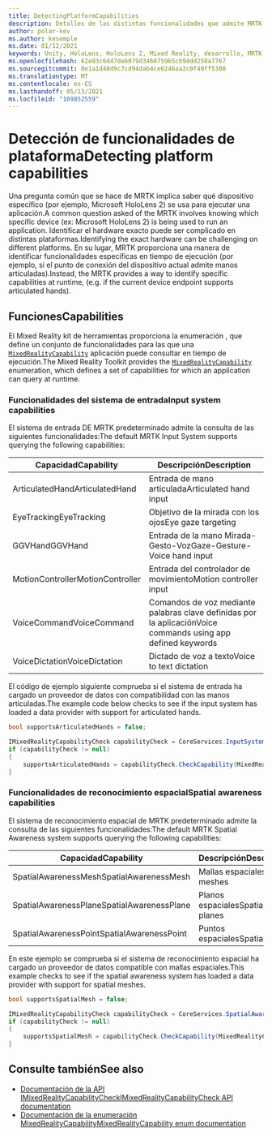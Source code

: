 ```yaml
---
title: DetectingPlatformCapabilities
description: Detalles de las distintas funcionalidades que admite MRTK
author: polar-kev
ms.author: kesemple
ms.date: 01/12/2021
keywords: Unity, HoloLens, HoloLens 2, Mixed Reality, desarrollo, MRTK, funcionalidades,
ms.openlocfilehash: 62e03c6d47deb079d3460759b5c694dd258a7767
ms.sourcegitcommit: 8e1a1d48d9c7cd94dab4ce6246aa2c0f49ff5308
ms.translationtype: MT
ms.contentlocale: es-ES
ms.lasthandoff: 05/13/2021
ms.locfileid: "109852559"
---
```

# <a name="detecting-platform-capabilities"></a><span data-ttu-id="ed8b7-104">Detección de funcionalidades de plataforma</span><span class="sxs-lookup"><span data-stu-id="ed8b7-104">Detecting platform capabilities</span></span>

<span data-ttu-id="ed8b7-105">Una pregunta común que se hace de MRTK implica saber qué dispositivo específico (por ejemplo, Microsoft HoloLens 2) se usa para ejecutar una aplicación.</span><span class="sxs-lookup"><span data-stu-id="ed8b7-105">A common question asked of the MRTK involves knowing which specific device (ex: Microsoft HoloLens 2) is being used to run an application.</span></span> <span data-ttu-id="ed8b7-106">Identificar el hardware exacto puede ser complicado en distintas plataformas.</span><span class="sxs-lookup"><span data-stu-id="ed8b7-106">Identifying the exact hardware can be challenging on different platforms.</span></span> <span data-ttu-id="ed8b7-107">En su lugar, MRTK proporciona una manera de identificar funcionalidades específicas en tiempo de ejecución (por ejemplo, si el punto de conexión del dispositivo actual admite manos articuladas).</span><span class="sxs-lookup"><span data-stu-id="ed8b7-107">Instead, the MRTK provides a way to identify specific capabilities at runtime, (e.g. if the current device endpoint supports articulated hands).</span></span>

## <a name="capabilities"></a><span data-ttu-id="ed8b7-108">Funciones</span><span class="sxs-lookup"><span data-stu-id="ed8b7-108">Capabilities</span></span>

<span data-ttu-id="ed8b7-109">El Mixed Reality kit de herramientas proporciona la enumeración , que define un conjunto de funcionalidades para las que una [`MixedRealityCapability`](xref:Microsoft.MixedReality.Toolkit.MixedRealityCapability) aplicación puede consultar en tiempo de ejecución.</span><span class="sxs-lookup"><span data-stu-id="ed8b7-109">The Mixed Reality Toolkit provides the [`MixedRealityCapability`](xref:Microsoft.MixedReality.Toolkit.MixedRealityCapability) enumeration, which defines a set of capabilities for which an application can query at runtime.</span></span>

### <a name="input-system-capabilities"></a><span data-ttu-id="ed8b7-110">Funcionalidades del sistema de entrada</span><span class="sxs-lookup"><span data-stu-id="ed8b7-110">Input system capabilities</span></span>

<span data-ttu-id="ed8b7-111">El sistema de entrada DE MRTK predeterminado admite la consulta de las siguientes funcionalidades:</span><span class="sxs-lookup"><span data-stu-id="ed8b7-111">The default MRTK Input System supports querying the following capabilities:</span></span>

| <span data-ttu-id="ed8b7-112">Capacidad</span><span class="sxs-lookup"><span data-stu-id="ed8b7-112">Capability</span></span> | <span data-ttu-id="ed8b7-113">Descripción</span><span class="sxs-lookup"><span data-stu-id="ed8b7-113">Description</span></span> |
|---|---|
| <span data-ttu-id="ed8b7-114">ArticulatedHand</span><span class="sxs-lookup"><span data-stu-id="ed8b7-114">ArticulatedHand</span></span> | <span data-ttu-id="ed8b7-115">Entrada de mano articulada</span><span class="sxs-lookup"><span data-stu-id="ed8b7-115">Articulated hand input</span></span> |
| <span data-ttu-id="ed8b7-116">EyeTracking</span><span class="sxs-lookup"><span data-stu-id="ed8b7-116">EyeTracking</span></span> | <span data-ttu-id="ed8b7-117">Objetivo de la mirada con los ojos</span><span class="sxs-lookup"><span data-stu-id="ed8b7-117">Eye gaze targeting</span></span> |
| <span data-ttu-id="ed8b7-118">GGVHand</span><span class="sxs-lookup"><span data-stu-id="ed8b7-118">GGVHand</span></span> | <span data-ttu-id="ed8b7-119">Entrada de la mano Mirada-Gesto-Voz</span><span class="sxs-lookup"><span data-stu-id="ed8b7-119">Gaze-Gesture-Voice hand input</span></span> |
| <span data-ttu-id="ed8b7-120">MotionController</span><span class="sxs-lookup"><span data-stu-id="ed8b7-120">MotionController</span></span> | <span data-ttu-id="ed8b7-121">Entrada del controlador de movimiento</span><span class="sxs-lookup"><span data-stu-id="ed8b7-121">Motion controller input</span></span> |
| <span data-ttu-id="ed8b7-122">VoiceCommand</span><span class="sxs-lookup"><span data-stu-id="ed8b7-122">VoiceCommand</span></span> | <span data-ttu-id="ed8b7-123">Comandos de voz mediante palabras clave definidas por la aplicación</span><span class="sxs-lookup"><span data-stu-id="ed8b7-123">Voice commands using app defined keywords</span></span> |
| <span data-ttu-id="ed8b7-124">VoiceDictation</span><span class="sxs-lookup"><span data-stu-id="ed8b7-124">VoiceDictation</span></span> | <span data-ttu-id="ed8b7-125">Dictado de voz a texto</span><span class="sxs-lookup"><span data-stu-id="ed8b7-125">Voice to text dictation</span></span> |

<span data-ttu-id="ed8b7-126">El código de ejemplo siguiente comprueba si el sistema de entrada ha cargado un proveedor de datos con compatibilidad con las manos articuladas.</span><span class="sxs-lookup"><span data-stu-id="ed8b7-126">The example code below checks to see if the input system has loaded a data provider with support for articulated hands.</span></span>

```c#
bool supportsArticulatedHands = false;

IMixedRealityCapabilityCheck capabilityCheck = CoreServices.InputSystem as IMixedRealityCapabilityCheck;
if (capabilityCheck != null)
{
    supportsArticulatedHands = capabilityCheck.CheckCapability(MixedRealityCapability.ArticulatedHand);
}
```

### <a name="spatial-awareness-capabilities"></a><span data-ttu-id="ed8b7-127">Funcionalidades de reconocimiento espacial</span><span class="sxs-lookup"><span data-stu-id="ed8b7-127">Spatial awareness capabilities</span></span>

<span data-ttu-id="ed8b7-128">El sistema de reconocimiento espacial de MRTK predeterminado admite la consulta de las siguientes funcionalidades:</span><span class="sxs-lookup"><span data-stu-id="ed8b7-128">The default MRTK Spatial Awareness system supports querying the following capabilities:</span></span>

| <span data-ttu-id="ed8b7-129">Capacidad</span><span class="sxs-lookup"><span data-stu-id="ed8b7-129">Capability</span></span> | <span data-ttu-id="ed8b7-130">Descripción</span><span class="sxs-lookup"><span data-stu-id="ed8b7-130">Description</span></span> |
|---|---|
| <span data-ttu-id="ed8b7-131">SpatialAwarenessMesh</span><span class="sxs-lookup"><span data-stu-id="ed8b7-131">SpatialAwarenessMesh</span></span> | <span data-ttu-id="ed8b7-132">Mallas espaciales</span><span class="sxs-lookup"><span data-stu-id="ed8b7-132">Spatial meshes</span></span> |
| <span data-ttu-id="ed8b7-133">SpatialAwarenessPlane</span><span class="sxs-lookup"><span data-stu-id="ed8b7-133">SpatialAwarenessPlane</span></span> | <span data-ttu-id="ed8b7-134">Planos espaciales</span><span class="sxs-lookup"><span data-stu-id="ed8b7-134">Spatial planes</span></span> |
| <span data-ttu-id="ed8b7-135">SpatialAwarenessPoint</span><span class="sxs-lookup"><span data-stu-id="ed8b7-135">SpatialAwarenessPoint</span></span> | <span data-ttu-id="ed8b7-136">Puntos espaciales</span><span class="sxs-lookup"><span data-stu-id="ed8b7-136">Spatial points</span></span> |

<span data-ttu-id="ed8b7-137">En este ejemplo se comprueba si el sistema de reconocimiento espacial ha cargado un proveedor de datos compatible con mallas espaciales.</span><span class="sxs-lookup"><span data-stu-id="ed8b7-137">This example checks to see if the spatial awareness system has loaded a data provider with support for spatial meshes.</span></span>

```c#
bool supportsSpatialMesh = false;

IMixedRealityCapabilityCheck capabilityCheck = CoreServices.SpatialAwarenessSystem as IMixedRealityCapabilityCheck;
if (capabilityCheck != null)
{
    supportsSpatialMesh = capabilityCheck.CheckCapability(MixedRealityCapability.SpatialAwarenessMesh);
}
```

## <a name="see-also"></a><span data-ttu-id="ed8b7-138">Consulte también</span><span class="sxs-lookup"><span data-stu-id="ed8b7-138">See also</span></span>

- [<span data-ttu-id="ed8b7-139">Documentación de la API IMixedRealityCapabilityCheck</span><span class="sxs-lookup"><span data-stu-id="ed8b7-139">IMixedRealityCapabilityCheck API documentation</span></span>](xref:Microsoft.MixedReality.Toolkit.IMixedRealityCapabilityCheck)
- [<span data-ttu-id="ed8b7-140">Documentación de la enumeración MixedRealityCapability</span><span class="sxs-lookup"><span data-stu-id="ed8b7-140">MixedRealityCapability enum documentation</span></span>](xref:Microsoft.MixedReality.Toolkit.MixedRealityCapability)
